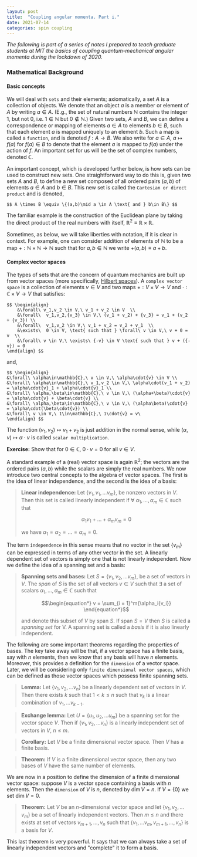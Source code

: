 ```yaml
---
layout: post
title:  "Coupling angular momenta. Part i."
date: 2021-07-14
categories: spin coupling
---
```


*The following is part of a series of notes I prepared to teach graduate students at MIT the basics of coupling quantum-mechanical angular momenta during the lockdown of 2020.*

### Mathematical Background

#### Basic concepts
We will deal with `sets` and their elements; axiomatically, a set $A$ is a collection of objects. We denote that an object $a$ is a member or element of $A$ by writing $a \in A$. (E.g., the set of natural numbers $\mathbb{N}$ contains the integer 1, but not 0, i.e. $1 \in \mathbb{N}$ but $0 \notin \mathbb{N}$.) Given two sets, $A$ and $B$, we can define a correspondence or mapping of elements $a \in A$ to elements $b \in B$, such that each element $a$ is mapped uniquely to an element $b$. Such a map is called a `function`, and is denoted $f:A \to B$. We also write for $a \in A$, $a \mapsto f(a)$ for $f(a) \in B$ to denote that the element $a$ is mapped to $f(a)$ under the action of $f$. An important set for us will be the set of complex numbers, denoted $\mathbb{C}$.

An important concept, which is developed further below, is how sets can be used to construct new sets. One straightforward way to do this is, given two sets $A$ and $B$, to define a new set composed of all ordered pairs $(a,b)$ of elements $a \in A$ and $b \in B$. This new set is called the `Cartesian or direct product` and is denoted,

	$$ A \times B \equiv \{(a,b)\mid a \in A \text{ and } b\in B\} $$

The familiar example is the construction of the Euclidean plane by taking the direct product of the real numbers with itself, $\mathbb{R}^2 \equiv \mathbb{R}\times\mathbb{R}$.

Sometimes, as below, we will take liberties with notation, if it is clear in context. For example, one can consider addition of elements of $\mathbb{N}$ to be a map $+:\mathbb{N}\times\mathbb{N}\to\mathbb{N}$ such that for $a,b\in\mathbb{N}$ we write $+(a,b) \equiv a + b$.

#### Complex vector spaces
The types of sets that are the concern of quantum mechanics are built up from vector spaces (more specifically, [Hilbert spaces](https://en.wikipedia.org/wiki/Hilbert_space)). A `complex vector space` is a collection of elements $v \in V$ and two maps $+:V\times V \to V$ and $\cdot: \mathbb{C}\times V\to V$ that satisfies:

	$$ \begin{align}
		&\forall\ v_1,v_2 \in V,\ v_1 + v_2 \in V  \\
		&\forall\  v_1,v_2,{v_3} \in V,\ (v_1 + v_2) + {v_3} = v_1 + (v_2 + {v_3}) \\
		&\forall\  v_1,v_2 \in V,\ v_1 + v_2 = v_2 + v_1  \\
		&\exists\  0 \in V, \text{ such that } \forall\ v \in V,\ v + 0 = v  \\
		&\forall\ v \in V,\ \exists\ {-v} \in V \text{ such that } v + ({-v}) = 0
	\end{align} $$

and,

	$$ \begin{align}
	&\forall\ \alpha\in\mathbb{C},\ v \in V,\ \alpha\cdot{v} \in V \\
	&\forall\ \alpha\in\mathbb{C},\ v_1,v_2 \in V,\ \alpha\cdot(v_1 + v_2) = \alpha\cdot{v}_1 + \alpha\cdot{v}_1 \\
	&\forall\ \alpha,\beta\in\mathbb{C},\ v \in V,\ (\alpha+\beta)\cdot{v} = \alpha\cdot{v} + \beta\cdot{v} \\
	&\forall\ \alpha,\beta\in\mathbb{C},\ v \in V,\ (\alpha\beta)\cdot{v} = \alpha\cdot(\beta\cdot{v}) \\
	&\forall\ v \in V,\ 1\in\mathbb{C},\ 1\cdot{v} = v\
	\end{align} $$

The function $(v_1,v_2)\mapsto v_1 + v_2$ is just addition in the normal sense, while $(\alpha,v)\mapsto \alpha\cdot{v}$ is called `scalar multiplication`.

**Exercise:** Show that for $0 \in \mathbb{C}$, $0\cdot{v} = 0$ for all $v \in V$.

A standard example of a (real) vector space is again $\mathbb{R}^2$; the vectors are the ordered pairs $(a,b)$ while the scalars are simply the real numbers. We now introduce two central concepts to the algebra of vector spaces. The first is the idea of linear independence, and the second is the idea of a basis:

> **Linear independence:** Let $\{v_1,v_1,\dots v_m\},$ be nonzero vectors in $V$. Then this set is called linearly independent if $\forall\ \alpha_1,\dots,\alpha_m \in \mathbb{C}$ such that
>
>	$$ \begin{equation*}
		\alpha_1v_1+\dots+\alpha_mv_m = 0
	\end{equation*} $$
>
>we have $\alpha_1 = \alpha_2 = \dots = \alpha_m = 0$.

The term `independence` in this sense means that no vector in the set $\{v_m\}$ can be expressed in terms of any other vector in the set. A linearly dependent set of vectors is simply one that is not linearly independent. Now we define the idea of a spanning set and a basis:

> **Spanning sets and bases:** Let $S = \{v_1,v_2,\dots v_m\}$, be a set of vectors in $V$. The *span* of $S$ is the set of all vectors $v \in V$ such that $\exists$ a set of scalars $\alpha_1,\dots,\alpha_m \in \mathbb{C}$ such that
>
>	$$\begin{equation*}
		v = \sum_{i = 1}^m{\alpha_i{v_i}}
	\end{equation*}$$
>
> and denote this subset of $V$ by $\text{span} \ {S}$. If $\text{span} \ {S} = V$ then $S$ is called a *spanning set* for V. A spanning set is called a *basis* if it is also linearly independent.

The following are some important theorems regarding the properties of bases. The key take away will be that, if a vector space has a finite basis, say with $n$ elements, then we know that any basis will have $n$ elements. Moreover, this provides a definition for the `dimension` of a vector space. Later, we will be considering only `finite dimensional vector spaces`, which can be defined as those vector spaces which possess finite spanning sets.

>**Lemma:** Let $\{v_1,v_2,\dots {v_n}\}$ be a linearly dependent set of vectors in $V$. Then there exists $k$ such that $1 < k \leq n$ such that ${v_k}$ is a linear combination of $v_1,\dots {v_{k-1}}$.

>**Exchange lemma:** Let $U = \{u_1,u_2,\dots {u_m}\}$ be a spanning set for the vector space $V$. Then if $\{v_1,v_2,\dots {v_n}\}$ is a linearly independent set of vectors in $V$, $n \leq m$.

>**Corollary:** Let $V$ be a finite dimensional vector space. Then $V$ has a finite basis.

>**Theorem:** If $V$ is a finite dimensional vector space, then any two bases of $V$ have the same number of elements.

We are now in a position to define the dimension of a finite dimensional vector space: suppose $V$ is a vector space containing a basis with $n$ elements. Then the `dimension` of $V$ is $n$, denoted by $\dim{V} = n$. If $V = \{0\}$ we set $\dim{V} = 0$.

>**Theorem:** Let $V$ be an $n$-dimensional vector space and let $\{v_1,v_2,\dots v_m\}$ be a set of linearly independent vectors. Then $m \leq n$ and there exists at set of vectors $v_{m+1},\dots,{v_n}$ such that $\{v_1,\dots v_m,v_{m+1},\dots,{v_n}\}$ is a basis for $V$.

This last theorem is very powerful. It says that we can always take a set of linearly independent vectors and "complete" it to form a basis.
